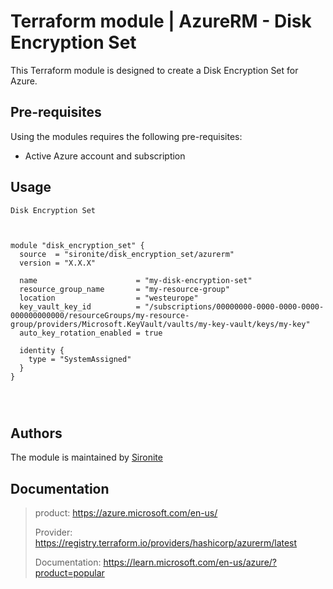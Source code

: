 # Terraform module | AzureRM - Disk Encryption Set

This Terraform module is designed to create a Disk Encryption Set for Azure.

## Pre-requisites

Using the modules requires the following pre-requisites:
 * Active Azure account and subscription 

## Usage

`Disk Encryption Set`

```hcl


module "disk_encryption_set" {
  source  = "sironite/disk_encryption_set/azurerm"
  version = "X.X.X"

  name                      = "my-disk-encryption-set"
  resource_group_name       = "my-resource-group"
  location                  = "westeurope"
  key_vault_key_id          = "/subscriptions/00000000-0000-0000-0000-000000000000/resourceGroups/my-resource-group/providers/Microsoft.KeyVault/vaults/my-key-vault/keys/my-key"
  auto_key_rotation_enabled = true

  identity {
    type = "SystemAssigned"
  }
}




```

## Authors

The module is maintained by [Sironite](https://github.com/sironite)

## Documentation

> product: https://azure.microsoft.com/en-us/
> 
> Provider: https://registry.terraform.io/providers/hashicorp/azurerm/latest
> 
> Documentation: https://learn.microsoft.com/en-us/azure/?product=popular
